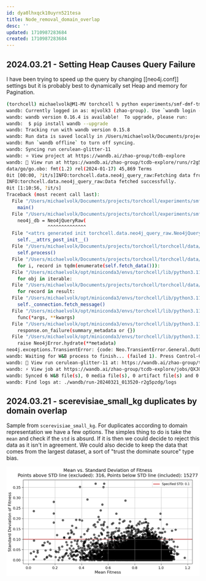 ```yaml
---
id: dya0lhxqck10uyrn521tesa
title: Node_removal_domain_overlap
desc: ''
updated: 1710987283684
created: 1710987283684
---
```


## 2024.03.21 - Setting Heap Causes Query Failure

I have been trying to speed up the query by changing [[neo4j.conf]] settings but it is probably best to dynamically set Heap and memory for Pagination.

```bash
(torchcell) michaelvolk@M1-MV torchcell % python experiments/smf-dmf-tmf-001/node_removal_domain_overlap.py             1:35
wandb: Currently logged in as: mjvolk3 (zhao-group). Use `wandb login --relogin` to force relogin
wandb: wandb version 0.16.4 is available!  To upgrade, please run:
wandb:  $ pip install wandb --upgrade
wandb: Tracking run with wandb version 0.15.8
wandb: Run data is saved locally in /Users/michaelvolk/Documents/projects/torchcell/wandb/run-20240321_013520-r2g5pzdg
wandb: Run `wandb offline` to turn off syncing.
wandb: Syncing run cerulean-glitter-11
wandb: ⭐️ View project at https://wandb.ai/zhao-group/tcdb-explore
wandb: 🚀 View run at https://wandb.ai/zhao-group/tcdb-explore/runs/r2g5pzdg
data/go/go.obo: fmt(1.2) rel(2024-01-17) 45,869 Terms
0it [00:00, ?it/s]INFO:torchcell.data.neo4j_query_raw:Fetching data from Neo4j...
INFO:torchcell.data.neo4j_query_raw:Data fetched successfully.
0it [1:10:56, ?it/s]
Traceback (most recent call last):
  File "/Users/michaelvolk/Documents/projects/torchcell/experiments/smf-dmf-tmf-001/node_removal_domain_overlap.py", line 110, in <module>
    main()
  File "/Users/michaelvolk/Documents/projects/torchcell/experiments/smf-dmf-tmf-001/node_removal_domain_overlap.py", line 76, in main
    neo4j_db = Neo4jQueryRaw(
               ^^^^^^^^^^^^^^
  File "<attrs generated init torchcell.data.neo4j_query_raw.Neo4jQueryRaw>", line 19, in __init__
    self.__attrs_post_init__()
  File "/Users/michaelvolk/Documents/projects/torchcell/torchcell/data/neo4j_query_raw.py", line 153, in __attrs_post_init__
    self.process()
  File "/Users/michaelvolk/Documents/projects/torchcell/torchcell/data/neo4j_query_raw.py", line 189, in process
    for i, record in tqdm(enumerate(self.fetch_data())):
  File "/Users/michaelvolk/opt/miniconda3/envs/torchcell/lib/python3.11/site-packages/tqdm/std.py", line 1182, in __iter__
    for obj in iterable:
  File "/Users/michaelvolk/Documents/projects/torchcell/torchcell/data/neo4j_query_raw.py", line 166, in fetch_data
    for record in result:
  File "/Users/michaelvolk/opt/miniconda3/envs/torchcell/lib/python3.11/site-packages/neo4j/work/result.py", line 188, in __iter__
    self._connection.fetch_message()
  File "/Users/michaelvolk/opt/miniconda3/envs/torchcell/lib/python3.11/site-packages/neo4j/io/_common.py", line 187, in inner
    func(*args, **kwargs)
  File "/Users/michaelvolk/opt/miniconda3/envs/torchcell/lib/python3.11/site-packages/neo4j/io/_bolt4.py", line 306, in fetch_message
    response.on_failure(summary_metadata or {})
  File "/Users/michaelvolk/opt/miniconda3/envs/torchcell/lib/python3.11/site-packages/neo4j/io/_common.py", line 245, in on_failure
    raise Neo4jError.hydrate(**metadata)
neo4j.exceptions.TransientError: {code: Neo.TransientError.General.OutOfMemoryError} {message: There is not enough memory to perform the current task. Please try increasing 'dbms.memory.heap.max_size' in the neo4j configuration (normally in 'conf/neo4j.conf' or, if you are using Neo4j Desktop, found through the user interface) or if you are running an embedded installation increase the heap by using '-Xmx' command line flag, and then restart the database.}
wandb: Waiting for W&B process to finish... (failed 1). Press Control-C to abort syncing.
wandb: 🚀 View run cerulean-glitter-11 at: https://wandb.ai/zhao-group/tcdb-explore/runs/r2g5pzdg
wandb: ️⚡ View job at https://wandb.ai/zhao-group/tcdb-explore/jobs/QXJ0aWZhY3RDb2xsZWN0aW9uOjE1MDk2MDQ0Ng==/version_details/v0
wandb: Synced 6 W&B file(s), 0 media file(s), 0 artifact file(s) and 0 other file(s)
wandb: Find logs at: ./wandb/run-20240321_013520-r2g5pzdg/logs
```

## 2024.03.21 - scerevisiae_small_kg duplicates by domain overlap

Sample from `scerevisiae_small_kg`. For duplicates according to domain representation we have a few options. The simples thing to do is take the `mean` and check if the `std` is absurd. If it is then we could decide to reject this data as it isn't in agreement. We could also decide to keep the data that comes from the largest dataset, a sort of "trust the dominate source" type bias.

![](./assets/images/overlap_domain_scerevisiae_small_kg-mean_std_with_specified_std.png)

